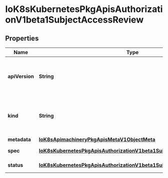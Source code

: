 
# IoK8sKubernetesPkgApisAuthorizationV1beta1SubjectAccessReview

## Properties
Name | Type | Description | Notes
------------ | ------------- | ------------- | -------------
**apiVersion** | **String** | APIVersion defines the versioned schema of this representation of an object. Servers should convert recognized schemas to the latest internal value, and may reject unrecognized values. More info: https://git.k8s.io/community/contributors/devel/api-conventions.md#resources |  [optional]
**kind** | **String** | Kind is a string value representing the REST resource this object represents. Servers may infer this from the endpoint the client submits requests to. Cannot be updated. In CamelCase. More info: https://git.k8s.io/community/contributors/devel/api-conventions.md#types-kinds |  [optional]
**metadata** | [**IoK8sApimachineryPkgApisMetaV1ObjectMeta**](IoK8sApimachineryPkgApisMetaV1ObjectMeta.md) |  |  [optional]
**spec** | [**IoK8sKubernetesPkgApisAuthorizationV1beta1SubjectAccessReviewSpec**](IoK8sKubernetesPkgApisAuthorizationV1beta1SubjectAccessReviewSpec.md) | Spec holds information about the request being evaluated | 
**status** | [**IoK8sKubernetesPkgApisAuthorizationV1beta1SubjectAccessReviewStatus**](IoK8sKubernetesPkgApisAuthorizationV1beta1SubjectAccessReviewStatus.md) | Status is filled in by the server and indicates whether the request is allowed or not |  [optional]




